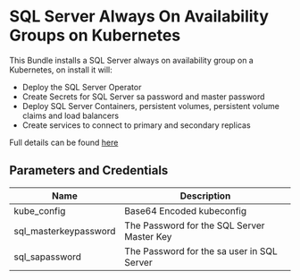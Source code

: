 # SQL Server Always On Availability Groups on Kubernetes


This Bundle installs a SQL Server always on availability group on a Kubernetes, on install it will:

* Deploy the SQL Server Operator
* Create Secrets for SQL Server sa password and master password
* Deploy SQL Server Containers, persistent volumes, persistent volume claims and load balancers
* Create services to connect to primary and secondary replicas


Full details can be found [here](https://docs.microsoft.com/en-us/sql/linux/sql-server-linux-kubernetes-deploy?view=sqlallproducts-allversions)

## Parameters and Credentials

| Name| Description
---|---
kube_config |   Base64 Encoded kubeconfig
sql_masterkeypassword |  The Password for the SQL Server Master Key
sql_sapassword | The Password for the sa user in SQL Server
